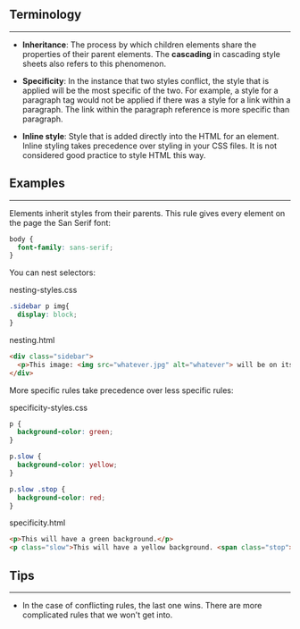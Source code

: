 ## Terminology
<hr />

* **Inheritance**:  The process by which children elements share the properties of their parent elements. The **cascading** in cascading style sheets also refers to this phenomenon.

* **Specificity**:  In the instance that two styles conflict, the style that is applied will be the most specific of the two. For example, a style for a paragraph tag would not be applied if there was a style for a link within a paragraph.  The link within the paragraph reference is more specific than paragraph.

* **Inline style**:  Style that is added directly into the HTML for an element.  Inline styling takes precedence over styling in your CSS files.  It is not considered good practice to style HTML this way.

## Examples
<hr />

Elements inherit styles from their parents. This rule gives every element on the page the San Serif font:

```css
body {
  font-family: sans-serif;
}
```

You can nest selectors:

<div class="filename">nesting-styles.css</div>

```css
.sidebar p img{
  display: block;
}
```

<div class="filename">nesting.html</div>

```html
<div class="sidebar">
  <p>This image: <img src="whatever.jpg" alt="whatever"> will be on its own line.</p>
</div>
```

More specific rules take precedence over less specific rules:

<div class="filename">specificity-styles.css</div>

```css
p {
  background-color: green;
}

p.slow {
  background-color: yellow;
}

p.slow .stop {
  background-color: red;
}
```

<div class="filename">specificity.html</div>

```html
<p>This will have a green background.</p>
<p class="slow">This will have a yellow background. <span class="stop">And this a red background.</span></p>
```

## Tips
<hr />

* In the case of conflicting rules, the last one wins. There are more complicated rules that we won't get into.
